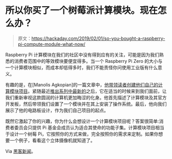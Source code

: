 # 所以你买了一个树莓派计算模块。现在怎么办？

> 原文：<https://hackaday.com/2019/02/01/so-you-bought-a-raspberry-pi-compute-module-what-now/>

Raspberry Pi 计算模块在我们的社区中没有得到应有的关注，可能是因为我们熟悉的消费者范围中的等效模块要便宜得多。当一个 Raspberry Pi Zero 的大小与一个计算模块相似，而成本却低得多时，我们不能责怪你问使用工业版有什么意义。

有趣的是，在[Manolis Agkopian]的一篇文章中，[他带领读者创建他们自己的计算模块项目](https://www.instructables.com/id/Design-Your-Own-Raspberry-Pi-Compute-Module-PCB/)。紧随最近[推出系列中最新的](https://hackaday.com/2019/01/28/raspberry-pis-latest-upgrade-the-compute-module-3/#comments)之后，它在适当的时候来到我们面前，让我们重新审视这款圆润的计算机更加晦涩的化身。他首先描述了计算模块及其官方开发板，然后带领我们设置了一个模块并在其上安装了操作系统。最后，他向我们展示了他的电路板设计，作为我们自己项目的起点。

既然它激起了你的兴趣，你为什么会想设计一个计算模块项目呢？答案很简单:消费者委员会只提供 Pi 基金会成员认为适合其使命的功能子集。计算模块项目相当于设计一个树莓 Pi，它按照你的方式来做，完全按照你的需求来定制。如果你想要一个例子，看看这个立体摄像机就知道了。

Via [黑客新闻](https://news.ycombinator.com/item?id=19027210)。